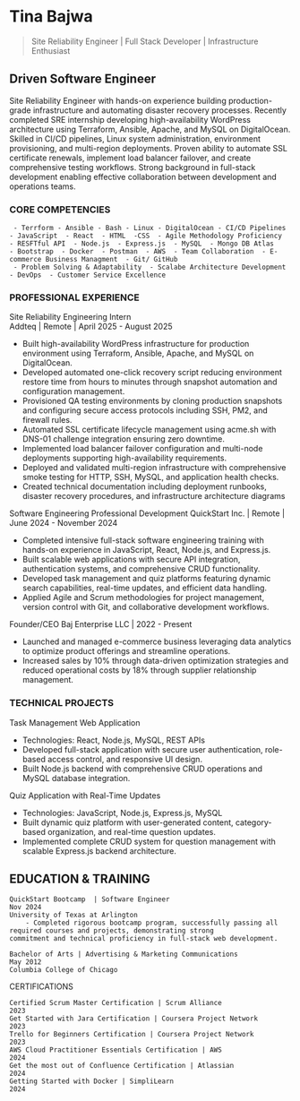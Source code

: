 # Tina Bajwa

>Site Reliability Engineer | Full Stack Developer | Infrastructure Enthusiast

## Driven Software Engineer
Site Reliability Engineer with hands-on experience building production-grade infrastructure and automating disaster recovery processes. Recently
completed SRE internship developing high-availability WordPress architecture using Terraform, Ansible, Apache, and MySQL on DigitalOcean. Skilled in
CI/CD pipelines, Linux system administration, environment provisioning, and multi-region deployments. Proven ability to automate SSL certificate
renewals, implement load balancer failover, and create comprehensive testing workflows. Strong background in full-stack development enabling effective
collaboration between development and operations teams.

### CORE COMPETENCIES
     - Terrform - Ansible - Bash - Linux - DigitalOcean - CI/CD Pipelines - JavaScript  - React  - HTML  -CSS  - Agile Methodology Proficiency  - RESFTful API  - Node.js  - Express.js  - MySQL  - Mongo DB Atlas    - Bootstrap  - Docker  - Postman  - AWS  - Team Collaboration  - E-commerce Business Managment  - Git/ GitHub  
     - Problem Solving & Adaptability  - Scalabe Architecture Development  - DevOps  - Customer Service Excellence

### PROFESSIONAL EXPERIENCE
Site Reliability Engineering Intern  
Addteq | Remote | April 2025 - August 2025

- Built high-availability WordPress infrastructure for production environment using Terraform, Ansible, Apache, and MySQL on DigitalOcean.
- Developed automated one-click recovery script reducing environment restore time from hours to minutes through snapshot automation and configuration management.
- Provisioned QA testing environments by cloning production snapshots and configuring secure access protocols including SSH, PM2, and firewall rules.
- Automated SSL certificate lifecycle management using acme.sh with DNS-01 challenge integration ensuring zero downtime.
- Implemented load balancer failover configuration and multi-node deployments supporting high-availability requirements.
- Deployed and validated multi-region infrastructure with comprehensive smoke testing for HTTP, SSH, MySQL, and application health checks.
- Created technical documentation including deployment runbooks, disaster recovery procedures, and infrastructure architecture diagrams

Software Engineering Professional Development 
QuickStart Inc. | Remote | June 2024 - November 2024

- Completed intensive full-stack software engineering training with hands-on experience in JavaScript, React, Node.js, and Express.js.
- Built scalable web applications with secure API integration, authentication systems, and comprehensive CRUD functionality.
- Developed task management and quiz platforms featuring dynamic search capabilities, real-time updates, and efficient data handling.
- Applied Agile and Scrum methodologies for project management, version control with Git, and collaborative development workflows.

Founder/CEO 
Baj Enterprise LLC | 2022 - Present
- Launched and managed e-commerce business leveraging data analytics to optimize product offerings and streamline operations.
- Increased sales by 10% through data-driven optimization strategies and reduced operational costs by 18% through supplier relationship management.


### TECHNICAL PROJECTS
Task Management Web Application
  - Technologies: React, Node.js, MySQL, REST APIs
- Developed full-stack application with secure user authentication, role-based access control, and responsive UI design.
- Built Node.js backend with comprehensive CRUD operations and MySQL database integration.
  
Quiz Application with Real-Time Updates
  - Technologies: JavaScript, Node.js, Express.js, MySQL
- Built dynamic quiz platform with user-generated content, category-based organization, and real-time question updates.
- Implemented complete CRUD system for question management with scalable Express.js backend architecture.


## EDUCATION & TRAINING
 
    QuickStart Bootcamp  | Software Engineer                                                                    Nov 2024
    University of Texas at Arlington
        - Completed rigorous bootcamp program, successfully passing all required courses and projects, demonstrating strong           commitment and technical proficiency in full-stack web development.

    Bachelor of Arts | Advertising & Marketing Communications                                                    May 2012
    Columbia College of Chicago

CERTIFICATIONS

    Certified Scrum Master Certification | Scrum Alliance                                                            2023
    Get Started with Jara Certification | Coursera Project Network                                                   2023
    Trello for Beginners Certification | Coursera Project Network                                                    2023
    AWS Cloud Practitioner Essentials Certification | AWS                                                            2024
    Get the most out of Confluence Certification | Atlassian                                                         2024
    Getting Started with Docker | SimpliLearn                                                                        2024


<!--
**Tea-naa/Tea-naa** is a ✨ _special_ ✨ repository because its `README.md` (this file) appears on your GitHub profile.

Here are some ideas to get you started:

- 🔭 I’m currently working on ...
- 🌱 I’m currently learning ...
- 👯 I’m looking to collaborate on ...
- 🤔 I’m looking for help with ...
- 💬 Ask me about ...
- 📫 How to reach me: ...
- 😄 Pronouns: ...
- ⚡ Fun fact: ...
-->
